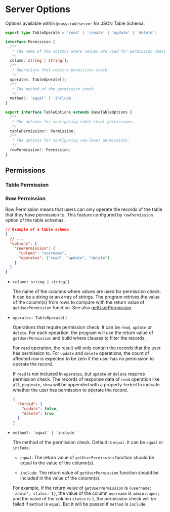 # Server Options

Options available within `@easycrud/server` for JSON Table Schema:

```TypeScript
export type TableOperate = 'read' | 'create' | 'update' | 'delete';

interface Permission {
  /**
   * The name of the columns where values are used for permission check.
   */
  column: string | string[];
  /**
   * Operations that require permission check.
   */
  operates: TableOperate[];
  /**
   * The method of the permission check.
   */ 
  method?: 'equal' | 'include'
}

export interface TableOptions extends BaseTableOptions {
  /**
   * The options for configuring table-level permissions.
   */
  tablePermission?: Permission;
  /**
   * The options for configuring row-level permissions.
   */
  rowPermission?: Permission;
}
```

## Permissions

### Table Permission

### Row Permission

Row Permission means that users can only operate the records of the table that they have permission to. This feature configured by `rowPermission` option of the table schemas.

```json
// Example of a table schema
{
  // ...
  "options": {
    "rowPermission": {
      "column": "username",
      "operates": ["read", "update", "delete"]
    }
  }
}
```

- `column: string | string[]`

  The name of the columns where values are used for permission check. It can be a string or an array of strings. The program retrives the value of the column(s) from rows to compare with the return value of `getUserPermission` function. See also [getUserPermission](/guide/server-config#getuserpermission).

- `operates: TableOperate[]`

  Operations that require permission check. It can be `read`, `update` or `delete`. For each opeartion, the program will use the return value of `getUserPermission` and build where clauses to filter the records.   

  For `read` operation, the result will only contain the records that the user has permission to. For `update` and `delete` operations, the count of affected row is expected to be zero if the user has no permission to operate the record.   

  If `read` is not included in `operates`, but `update` or `delete` requires permission check. The records of response data of `read` operation like `all`, `paginate`, `show` will be appended with a property `forbid` to indicate whether the user has permission to operate the record.

  ```json
  {
    "forbid": {
      "update": false,
      "delete": true
    }
  }
  ```

- `method?: 'equal' | 'include'`

  The method of the permission check. Default is `equal`. It can be `equal` or `include`.   

  - `equal`: The return value of `getUserPermission` function should be equal to the value of the column(s).

  - `include`: The return value of `getUserPermission` function should be included in the value of the column(s).   

  For example, if the return value of `getUserPermission` is `{username: 'admin', status: 1}`, the value of the column `username` is `admin;super;` and the value of the column `status` is `1`, the permission check will be failed if `method` is `equal`. But it will be passed if `method` is `include`.